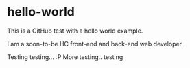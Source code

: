 # hello-world
This is a GitHub test with a hello world example.

I am a soon-to-be HC front-end and back-end web developer. 

Testing testing... :P More testing.. testing